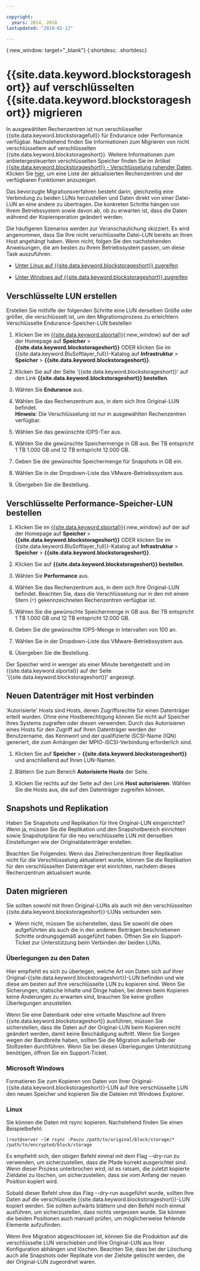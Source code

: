 ```yaml
---

copyright:
  years: 2014, 2018
lastupdated: "2018-02-12"

---
```

{:new_window: target="_blank"}
{:shortdesc: .shortdesc}

# {{site.data.keyword.blockstorageshort}} auf verschlüsselten {{site.data.keyword.blockstorageshort}} migrieren

In ausgewählten Rechenzentren ist nun verschlüsselter {{site.data.keyword.blockstoragefull}} für Endurance oder Performance verfügbar. Nachstehend finden Sie Informationen zum Migrieren von nicht verschlüsseltem auf verschlüsselten {{site.data.keyword.blockstorageshort}}. Weitere Informationen zum anbietergesteuerten verschlüsselten Speicher finden Sie im Artikel [{{site.data.keyword.blockstorageshort}} - Verschlüsselung ruhender Daten](block-file-storage-encryption-rest.html). Klicken Sie [hier](new-ibm-block-and-file-storage-location-and-features.html), um eine Liste der aktualisierten Rechenzentren und der verfügbaren Funktionen anzuzeigen.

Das bevorzugte Migrationsverfahren besteht darin, gleichzeitig eine Verbindung zu beiden LUNs herzustellen und Daten direkt von einer Datei-LUN an eine andere zu übertragen. Die konkreten Schritte hängen von Ihrem Betriebssystem sowie davon ab, ob zu erwarten ist, dass die Daten während der Kopieroperation geändert werden.

Die häufigeren Szenarios werden zur Veranschaulichung skizziert. Es wird angenommen, dass Sie Ihre nicht verschlüsselte Datei-LUN bereits an Ihren Host angehängt haben. Wenn nicht, folgen Sie den nachstehenden Anweisungen, die am besten zu Ihrem Betriebssystem passen, um diese Task auszuführen.

- [Unter Linux auf {{site.data.keyword.blockstorageshort}} zugreifen](accessing_block_storage_linux.html)

- [Unter Windows auf {{site.data.keyword.blockstorageshort}} zugreifen](accessing-block-storage-windows.html)

 
## Verschlüsselte LUN erstellen

Erstellen Sie mithilfe der folgenden Schritte eine LUN derselben Größe oder größer, die verschlüsselt ist, um den Migrationsprozess zu erleichtern. 
Verschlüsselte Endurance-Speicher-LUN bestellen

1. Klicken Sie im [{{site.data.keyword.slportal}}](https://control.softlayer.com/){:new_window} auf der auf der Homepage auf **Speicher** > **{{site.data.keyword.blockstorageshort}}** ODER klicken Sie im {{site.data.keyword.BluSoftlayer_full}}-Katalog auf **Infrastruktur** > **Speicher** > **{{site.data.keyword.blockstorageshort}}**.

2. Klicken Sie auf der Seite '{{site.data.keyword.blockstorageshort}}' auf den Link **{{site.data.keyword.blockstorageshort}} bestellen**.

3. Wählen Sie **Endurance** aus.

4. Wählen Sie das Rechenzentrum aus, in dem sich Ihre Original-LUN befindet. <br/> **Hinweis**: Die Verschlüsselung ist nur in ausgewählten Rechenzentren verfügbar.

5. Wählen Sie das gewünschte IOPS-Tier aus.

6. Wählen Sie die gewünschte Speichermenge in GB aus. Bei TB entspricht 1 TB 1.000 GB und 12 TB entspricht 12.000 GB.

7. Geben Sie die gewünschte Speichermenge für Snapshots in GB ein.

8. Wählen Sie in der Dropdown-Liste das VMware-Betriebssystem aus.

9. Übergeben Sie die Bestellung.

## Verschlüsselte Performance-Speicher-LUN bestellen

1. Klicken Sie im [{{site.data.keyword.slportal}}](https://control.softlayer.com/){:new_window} auf der auf der Homepage auf **Speicher** > **{{site.data.keyword.blockstorageshort}}** ODER klicken Sie im {{site.data.keyword.BluSoftlayer_full}}-Katalog auf **Infrastruktur** > **Speicher** > **{{site.data.keyword.blockstorageshort}}**.

2. Klicken Sie auf **{{site.data.keyword.blockstorageshort}} bestellen**.

3. Wählen Sie **Performance** aus.

4. Wählen Sie das Rechenzentrum aus, in dem sich Ihre Original-LUN befindet. Beachten Sie, dass die Verschlüsselung nur in den mit einem Stern (`*`) gekennzeichneten Rechenzentren verfügbar ist.

5. Wählen Sie die gewünschte Speichermenge in GB aus. Bei TB entspricht 1 TB 1.000 GB und 12 TB entspricht 12.000 GB.

6. Geben Sie die gewünschte IOPS-Menge in Intervallen von 100 an.

7. Wählen Sie in der Dropdown-Liste das VMware-Betriebssystem aus.

8. Übergeben Sie die Bestellung.

Der Speicher wird in weniger als einer Minute bereitgestellt und im {{site.data.keyword.slportal}} auf der Seite '{{site.data.keyword.blockstorageshort}}' angezeigt.

 
## Neuen Datenträger mit Host verbinden

'Autorisierte' Hosts sind Hosts, denen Zugriffsrechte für einen Datenträger erteilt wurden. Ohne eine Hostberechtigung können Sie nicht auf Speicher Ihres Systems zugreifen oder diesen verwenden. Durch das Autorisieren eines Hosts für den Zugriff auf Ihren Datenträger werden der Benutzername, das Kennwort und der qualifizierte iSCSI-Name (IQN) generiert, die zum Anhängen der MPIO-iSCSI-Verbindung erforderlich sind.

1. Klicken Sie auf **Speicher**  > **{{site.data.keyword.blockstorageshort}}** und anschließend auf Ihren LUN-Namen.

2. Blättern Sie zum Bereich **Autorisierte Hosts** der Seite.

3. Klicken Sie rechts auf der Seite auf den Link **Host autorisieren**. Wählen Sie die Hosts aus, die auf den Datenträger zugreifen können.

 
## Snapshots und Replikation

Haben Sie Snapshots und Replikation für Ihre Original-LUN eingerichtet? Wenn ja, müssen Sie die Replikation und den Snapshotbereich einrichten sowie Snapshotpläne für die neu verschlüsselte LUN mit denselben Einstellungen wie der Originaldatenträger erstellen. 

Beachten Sie Folgendes: Wenn das Zielrechenzentrum Ihrer Replikation nicht für die Verschlüsselung aktualisiert wurde, können Sie die Replikation für den verschlüsselten Datenträger erst einrichten, nachdem dieses Rechenzentrum aktualisiert wurde.

 
## Daten migrieren

Sie sollten sowohl mit Ihren Original-LUNs als auch mit den verschlüsselten {{site.data.keyword.blockstorageshort}}-LUNs verbunden sein. 
- Wenn nicht, müssen Sie sicherstellen, dass Sie sowohl die oben aufgeführten als auch die in den anderen Beiträgen beschriebenen Schritte ordnungsgemäß ausgeführt haben. Öffnen Sie ein Support-Ticket zur Unterstützung beim Verbinden der beiden LUNs.

### Überlegungen zu den Daten

Hier empfiehlt es sich zu überlegen, welche Art von Daten sich auf Ihrer Original-{{site.data.keyword.blockstorageshort}}-LUN befinden und wie diese am besten auf Ihre verschlüsselte LUN zu kopieren sind. Wenn Sie Sicherungen, statische Inhalte und Dinge haben, bei denen beim Kopieren keine Änderungen zu erwarten sind, brauchen Sie keine großen Überlegungen anzustellen.

Wenn Sie eine Datenbank oder eine virtuelle Maschine auf Ihrem {{site.data.keyword.blockstorageshort}} ausführen, müssen Sie sicherstellen, dass die Daten auf der Original-LUN beim Kopieren nicht geändert werden, damit keine Beschädigung auftritt. Wenn Sie Sorgen wegen der Bandbreite haben, sollten Sie die Migration außerhalb der Stoßzeiten durchführen. Wenn Sie bei diesen Überlegungen Unterstützung benötigen, öffnen Sie ein Support-Ticket.
 
### Microsoft Windows

Formatieren Sie zum Kopieren von Daten von Ihrer Original-{{site.data.keyword.blockstorageshort}}-LUN auf Ihre verschlüsselte LUN den neuen Speicher und kopieren Sie die Dateien mit Windows Explorer.

 
### Linux

Sie können die Daten mit rsync kopieren. Nachstehend finden Sie einen Beispielbefehl:

``[root@server ~]# rsync -Pavzu /path/to/original/block/storage/* /path/to/encrypted/block/storage
``

Es empfiehlt sich, den obigen Befehl einmal mit dem Flag --dry-run zu verwenden, um sicherzustellen, dass die Pfade korrekt ausgerichtet sind. Wenn dieser Prozess unterbrochen wird, ist es ratsam, die zuletzt kopierte Zieldatei zu löschen, um sicherzustellen, dass sie vom Anfang der neuen Position kopiert wird.

Sobald dieser Befehl ohne das Flag --dry-run ausgeführt wurde, sollten Ihre Daten auf die verschlüsselte {{site.data.keyword.blockstorageshort}}-LUN kopiert werden. Sie sollten aufwärts blättern und den Befehl noch einmal ausführen, um sicherzustellen, dass nichts vergessen wurde. Sie können die beiden Positionen auch manuell prüfen, um möglicherweise fehlende Elemente aufzufinden.

Wenn Ihre Migration abgeschlossen ist, können Sie die Produktion auf die verschlüsselte LUN verschieben und Ihre Original-LUN aus Ihrer Konfiguration abhängen und löschen. Beachten Sie, dass bei der Löschung auch alle Snapshots oder Replikate von der Zielsite gelöscht werden, die der Original-LUN zugeordnet waren.
